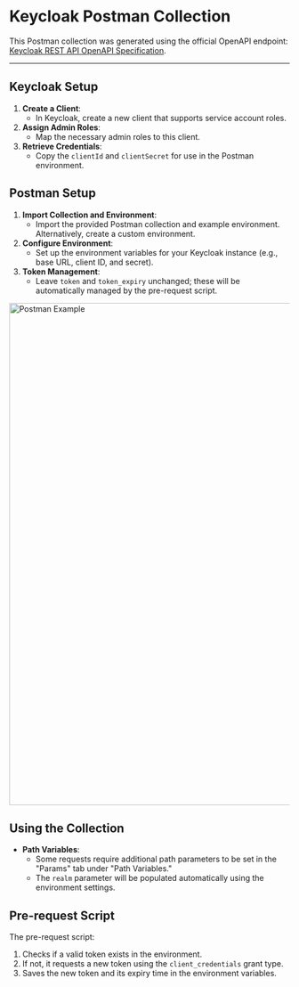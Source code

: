 # Keycloak Postman Collection

This Postman collection was generated using the official OpenAPI endpoint: [Keycloak REST API OpenAPI Specification](https://www.keycloak.org/docs-api/latest/rest-api/openapi.json).

---

## Keycloak Setup
1. **Create a Client**:
   - In Keycloak, create a new client that supports service account roles.
2. **Assign Admin Roles**:
   - Map the necessary admin roles to this client.
3. **Retrieve Credentials**:
   - Copy the `clientId` and `clientSecret` for use in the Postman environment.

## Postman Setup
1. **Import Collection and Environment**:
   - Import the provided Postman collection and example environment. Alternatively, create a custom environment.
2. **Configure Environment**:
   - Set up the environment variables for your Keycloak instance (e.g., base URL, client ID, and secret).
3. **Token Management**:
   - Leave `token` and `token_expiry` unchanged; these will be automatically managed by the pre-request script.
     
  <img width="902" alt="Postman Example" src="https://github.com/user-attachments/assets/084c581e-e00a-4dba-9e00-be2f3e8549c6">


## Using the Collection
- **Path Variables**:
   - Some requests require additional path parameters to be set in the "Params" tab under "Path Variables."
   - The `realm` parameter will be populated automatically using the environment settings.

## Pre-request Script
The pre-request script:
1. Checks if a valid token exists in the environment.
2. If not, it requests a new token using the `client_credentials` grant type.
3. Saves the new token and its expiry time in the environment variables.


